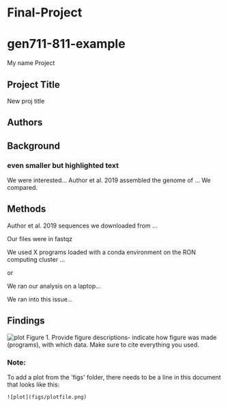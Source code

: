 # Final-Project
# gen711-811-example

My name 
Project

## Project Title  

New proj title

## Authors  

## Background  

### even smaller but highlighted text
We were interested... Author et al. 2019 assembled the genome of ... We compared. 

## Methods

Author et al. 2019 sequences we downloaded from ... 

Our files were in fastqz

We used X programs loaded with a conda environment on the RON computing cluster ...

or

We ran our analysis on a laptop...

We ran into this issue...

## Findings

![plot](plots/fst_div.png)
Figure 1. Provide figure descriptions- indicate how figure was made (programs), with which data. Make sure to cite everything you used. 

### Note:
To add a plot from the 'figs' folder, there needs to be a line in this document that looks like this:
```
![plot](figs/plotfile.png)
```
